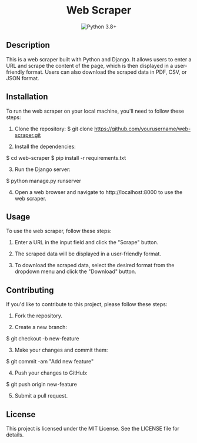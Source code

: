 <h1 align="center">Web Scraper</h1>

<p align="center">
  <img src="https://img.shields.io/badge/python-3.8%2B-blue.svg" alt="Python 3.8+">
</p>

<h2>Description</h2>

This is a web scraper built with Python and Django. It allows users to enter a URL and scrape the content of the page, which is then displayed in a user-friendly format. Users can also download the scraped data in PDF, CSV, or JSON format.

<h2>Installation</h2>

To run the web scraper on your local machine, you'll need to follow these steps:

1. Clone the repository:
$ git clone https://github.com/yourusername/web-scraper.git

2. Install the dependencies:

$ cd web-scraper
$ pip install -r requirements.txt

3. Run the Django server:

$ python manage.py runserver

4. Open a web browser and navigate to http://localhost:8000 to use the web scraper.

<h2>Usage</h2>

To use the web scraper, follow these steps:

1. Enter a URL in the input field and click the "Scrape" button.

2. The scraped data will be displayed in a user-friendly format.

3. To download the scraped data, select the desired format from the dropdown menu and click the "Download" button.

<h2>Contributing</h2>

If you'd like to contribute to this project, please follow these steps:

1. Fork the repository.

2. Create a new branch:

$ git checkout -b new-feature

3. Make your changes and commit them:

$ git commit -am "Add new feature"

4. Push your changes to GitHub:

$ git push origin new-feature

5. Submit a pull request.

<h2>License</h2>

This project is licensed under the MIT License. See the LICENSE file for details.
